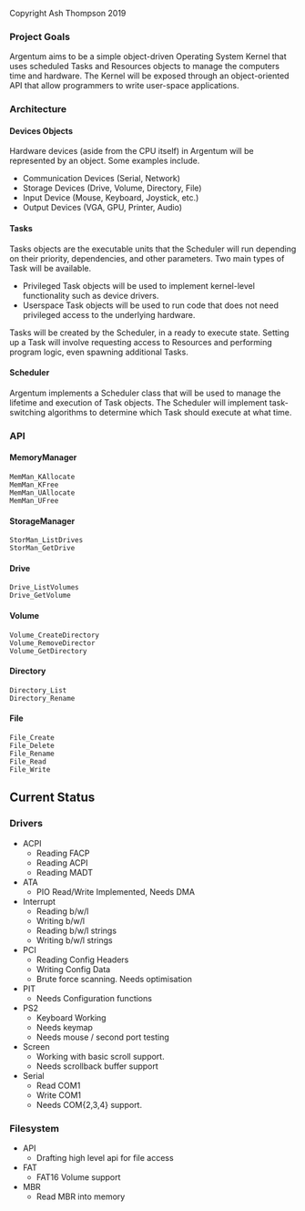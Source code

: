Copyright Ash Thompson 2019

### Project Goals
Argentum aims to be a simple object-driven Operating System Kernel that uses scheduled Tasks and Resources objects to manage the computers time and hardware. The Kernel will be exposed through an object-oriented API that allow programmers to write user-space applications.

### Architecture

#### Devices Objects
Hardware devices (aside from the CPU itself) in Argentum will be represented by an object. Some examples include.

* Communication Devices (Serial, Network)
* Storage Devices (Drive, Volume, Directory, File)
* Input Device (Mouse, Keyboard, Joystick, etc.)
* Output Devices (VGA, GPU, Printer, Audio)

#### Tasks
Tasks objects are the executable units that the Scheduler will run depending on their priority, dependencies, and other parameters. Two main types of Task will be available.

* Privileged Task objects will be used to implement kernel-level functionality such as device drivers. 
* Userspace Task objects will be used to run code that does not need privileged access to the underlying hardware.

Tasks will be created by the Scheduler, in a ready to execute state. Setting up a Task will involve requesting access to Resources and performing program logic, even spawning additional Tasks.

#### Scheduler
Argentum implements a Scheduler class that will be used to manage the lifetime and execution of Task objects. The Scheduler will implement task-switching algorithms to determine which Task should execute at what time.

### API

#### MemoryManager
    MemMan_KAllocate
    MemMan_KFree
    MemMan_UAllocate
    MemMan_UFree

#### StorageManager
    StorMan_ListDrives
    StorMan_GetDrive

#### Drive
    Drive_ListVolumes
    Drive_GetVolume

#### Volume
    Volume_CreateDirectory
    Volume_RemoveDirector
    Volume_GetDirectory

#### Directory
    Directory_List
    Directory_Rename

#### File
    File_Create
    File_Delete
    File_Rename
    File_Read
    File_Write

## Current Status
### Drivers

* ACPI  
    - Reading FACP
    - Reading ACPI
    - Reading MADT
* ATA 
    - PIO Read/Write Implemented, Needs DMA
* Interrupt
    - Reading b/w/l
    - Writing b/w/l
    - Reading b/w/l strings
    - Writing b/w/l strings
* PCI
    - Reading Config Headers
    - Writing Config Data
    - Brute force scanning. Needs optimisation
* PIT
    - Needs Configuration functions
* PS2
    - Keyboard Working
    - Needs keymap
    - Needs mouse / second port testing
* Screen
    - Working with basic scroll support.
    - Needs scrollback buffer support
* Serial
    - Read COM1
    - Write COM1
    - Needs COM{2,3,4} support.

### Filesystem
* API
    - Drafting high level api for file access
* FAT
    - FAT16 Volume support
* MBR
    - Read MBR into memory

